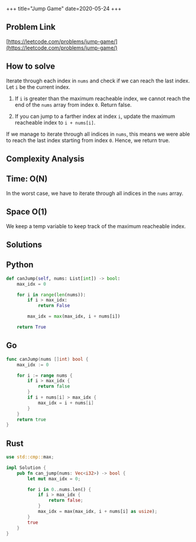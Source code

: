 +++
title="Jump Game"
date=2020-05-24
+++

## Problem Link

[https://leetcode.com/problems/jump-game/](https://leetcode.com/problems/jump-game/)

## How to solve

Iterate through each index in `nums` and check if we can reach the last index. Let `i` be the current index.

1. If `i` is greater than the maximum reacheable index, we cannot reach the end of the `nums` array from index `0`. Return false.

2. If you can jump to a farther index at index `i`, update the maximum reacheable index to `i + nums[i]`.

If we manage to iterate through all indices in `nums`, this means we were able to reach the last index starting from index `0`. Hence, we return true.

## Complexity Analysis

## Time: O(N)

In the worst case, we have to iterate through all indices in the `nums` array.

## Space O(1)

We keep a temp variable to keep track of the maximum reacheable index.

## Solutions

## Python

``` python
def canJump(self, nums: List[int]) -> bool:
    max_idx = 0

    for i in range(len(nums)):
        if i > max_idx:
            return False

        max_idx = max(max_idx, i + nums[i])

    return True
```

## Go

``` go
func canJump(nums []int) bool {
    max_idx := 0

    for i := range nums {
        if i > max_idx {
            return false
        }
        if i + nums[i] > max_idx {
            max_idx = i + nums[i]
        }
    }
    return true
}
```

## Rust

``` rust
use std::cmp::max;

impl Solution {
    pub fn can_jump(nums: Vec<i32>) -> bool {
        let mut max_idx = 0;

        for i in 0..nums.len() {
            if i > max_idx {
                return false;
            }
            max_idx = max(max_idx, i + nums[i] as usize);
        }
        true
    }
}
```
